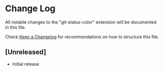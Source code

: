 # Change Log

All notable changes to the "git-status-color" extension will be documented in this file.

Check [Keep a Changelog](http://keepachangelog.com/) for recommendations on how to structure this file.

## [Unreleased]

- Initial release